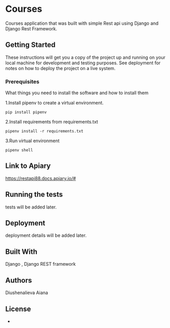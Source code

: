# Courses

Courses application that was built with simple Rest api using Django and Django Rest Framework.

## Getting Started

These instructions will get you a copy of the project up and running on your local machine for development and testing purposes. See deployment for notes on how to deploy the project on a live system.

### Prerequisites

What things you need to install the software and how to install them


1.Install pipenv to create a virtual environment.
```
pip install pipenv
```
2.Install requirements from requirements.txt
```
pipenv install -r requirements.txt
```
3.Run virtual environment
```
pipenv shell
```


## Link to Apiary

https://restapi88.docs.apiary.io/#

## Running the tests

tests will be added later.


## Deployment

deployment details will be added later.

## Built With

Django , Django REST framework 

## Authors

Diushenalieva Aiana



## License
-
